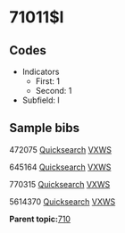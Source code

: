 # 71011$l

## Codes

-   Indicators
    -   First: 1
    -   Second: 1
-   Subfield: l

## Sample bibs

472075 [Quicksearch](https://search.library.yale.edu/catalog/472075) [VXWS](http://prodorbis.library.yale.edu:7014/vxws/GetHoldingsService?bibId=472075)

645164 [Quicksearch](https://search.library.yale.edu/catalog/645164) [VXWS](http://prodorbis.library.yale.edu:7014/vxws/GetHoldingsService?bibId=645164)

770315 [Quicksearch](https://search.library.yale.edu/catalog/770315) [VXWS](http://prodorbis.library.yale.edu:7014/vxws/GetHoldingsService?bibId=770315)

5614370 [Quicksearch](https://search.library.yale.edu/catalog/5614370) [VXWS](http://prodorbis.library.yale.edu:7014/vxws/GetHoldingsService?bibId=5614370)

**Parent topic:**[710](../../tags/710/710.md)


